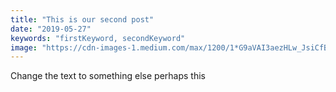 ```yaml
---
title: "This is our second post"
date: "2019-05-27"
keywords: "firstKeyword, secondKeyword"
image: "https://cdn-images-1.medium.com/max/1200/1*G9aVAI3aezHLw_JsiCfB1Q.jpeg"
---
```

Change the text to something else perhaps this